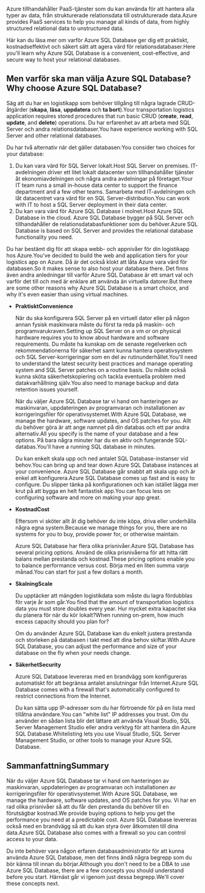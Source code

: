 <span data-ttu-id="ec0c6-101">Azure tillhandahåller PaaS-tjänster som du kan använda för att hantera alla typer av data, från strukturerade relationsdata till ostrukturerade data.</span><span class="sxs-lookup"><span data-stu-id="ec0c6-101">Azure provides PaaS services to help you manage all kinds of data, from highly structured relational data to unstructured data.</span></span>

<span data-ttu-id="ec0c6-102">Här kan du läsa mer om varför Azure SQL Database ger dig ett praktiskt, kostnadseffektivt och säkert sätt att agera värd för relationsdatabaser.</span><span class="sxs-lookup"><span data-stu-id="ec0c6-102">Here you'll learn why Azure SQL Database is a convenient, cost-effective, and secure way to host your relational databases.</span></span>

## <a name="why-choose-azure-sql-database"></a><span data-ttu-id="ec0c6-103">Men varför ska man välja Azure SQL Database?</span><span class="sxs-lookup"><span data-stu-id="ec0c6-103">Why choose Azure SQL Database?</span></span>

<span data-ttu-id="ec0c6-104">Säg att du har en logistikapp som behöver tillgång till några lagrade CRUD-åtgärder (**skapa**, **läsa**, **uppdatera** och **ta bort**).</span><span class="sxs-lookup"><span data-stu-id="ec0c6-104">Your transportation logistics application requires stored procedures that run basic CRUD (**create**, **read**, **update**, and **delete**) operations.</span></span> <span data-ttu-id="ec0c6-105">Du har erfarenhet av att arbeta med SQL Server och andra relationsdatabaser.</span><span class="sxs-lookup"><span data-stu-id="ec0c6-105">You have experience working with SQL Server and other relational databases.</span></span>

<span data-ttu-id="ec0c6-106">Du har två alternativ när det gäller databasen:</span><span class="sxs-lookup"><span data-stu-id="ec0c6-106">You consider two choices for your database:</span></span>

1. <span data-ttu-id="ec0c6-107">Du kan vara värd för SQL Server lokalt.</span><span class="sxs-lookup"><span data-stu-id="ec0c6-107">Host SQL Server on premises.</span></span> <span data-ttu-id="ec0c6-108">IT-avdelningen driver ett litet lokalt datacenter som tillhandahåller tjänster åt ekonomiavdelningen och några andra avdelningar på företaget.</span><span class="sxs-lookup"><span data-stu-id="ec0c6-108">Your IT team runs a small in-house data center to support the finance department and a few other teams.</span></span> <span data-ttu-id="ec0c6-109">Samarbeta med IT-avdelningen och låt datacentret vara värd för en SQL Server-distribution.</span><span class="sxs-lookup"><span data-stu-id="ec0c6-109">You can work with IT to host a SQL Server deployment in their data center.</span></span>
1. <span data-ttu-id="ec0c6-110">Du kan vara värd för Azure SQL Database i molnet.</span><span class="sxs-lookup"><span data-stu-id="ec0c6-110">Host Azure SQL Database in the cloud.</span></span> <span data-ttu-id="ec0c6-111">Azure SQL Database bygger på SQL Server och tillhandahåller de relationsdatabasfunktioner som du behöver.</span><span class="sxs-lookup"><span data-stu-id="ec0c6-111">Azure SQL Database is based on SQL Server and provides the relational database functionality you need.</span></span>

<span data-ttu-id="ec0c6-112">Du har bestämt dig för att skapa webb- och appnivåer för din logistikapp hos Azure.</span><span class="sxs-lookup"><span data-stu-id="ec0c6-112">You've decided to build the web and application tiers for your logistics app on Azure.</span></span> <span data-ttu-id="ec0c6-113">Då är det också klokt att låta Azure vara värd för databasen.</span><span class="sxs-lookup"><span data-stu-id="ec0c6-113">So it makes sense to also host your database there.</span></span> <span data-ttu-id="ec0c6-114">Det finns även andra anledningar till varför Azure SQL Database är ett smart val och varför det till och med är enklare att använda än virtuella datorer.</span><span class="sxs-lookup"><span data-stu-id="ec0c6-114">But there are some other reasons why Azure SQL Database is a smart choice, and why it's even easier than using virtual machines.</span></span>

* <span data-ttu-id="ec0c6-115">**Praktiskt**</span><span class="sxs-lookup"><span data-stu-id="ec0c6-115">**Convenience**</span></span>

    <span data-ttu-id="ec0c6-116">När du ska konfigurera SQL Server på en virtuell dator eller på någon annan fysisk maskinvara måste du först ta reda på maskin- och programvarukraven.</span><span class="sxs-lookup"><span data-stu-id="ec0c6-116">Setting up SQL Server on a vm or on physical hardware requires you to know about hardware and software requirements.</span></span> <span data-ttu-id="ec0c6-117">Du måste ha kunskap om de senaste regelverken och rekommendationerna för säkerhet samt kunna hantera operativsystem och SQL Server-korrigeringar som en del av rutinunderhållet.</span><span class="sxs-lookup"><span data-stu-id="ec0c6-117">You'll need to understand the latest security best practices and manage operating system and SQL Server patches on a routine basis.</span></span> <span data-ttu-id="ec0c6-118">Du måste också kunna sköta säkerhetskopiering och tackla eventuella problem med datakvarhållning själv.</span><span class="sxs-lookup"><span data-stu-id="ec0c6-118">You also need to manage backup and data retention issues yourself.</span></span>

    <span data-ttu-id="ec0c6-119">När du väljer Azure SQL Database tar vi hand om hanteringen av maskinvaran, uppdateringen av programvaran och installationen av korrigeringsfiler för operativsystemet.</span><span class="sxs-lookup"><span data-stu-id="ec0c6-119">With Azure SQL Database, we manage the hardware, software updates, and OS patches for you.</span></span> <span data-ttu-id="ec0c6-120">Allt du behöver göra är att ange namnet på din databas och ett par andra alternativ.</span><span class="sxs-lookup"><span data-stu-id="ec0c6-120">All you specify is the name of your database and a few options.</span></span> <span data-ttu-id="ec0c6-121">På bara några minuter har du en aktiv och fungerande SQL-databas.</span><span class="sxs-lookup"><span data-stu-id="ec0c6-121">You'll have a running SQL database in minutes.</span></span>

    <span data-ttu-id="ec0c6-122">Du kan enkelt skala upp och ned antalet SQL Database-instanser vid behov.</span><span class="sxs-lookup"><span data-stu-id="ec0c6-122">You can bring up and tear down Azure SQL Database instances at your convenience.</span></span> <span data-ttu-id="ec0c6-123">Azure SQL Database går snabbt att skala upp och är enkel att konfigurera.</span><span class="sxs-lookup"><span data-stu-id="ec0c6-123">Azure SQL Database comes up fast and is easy to configure.</span></span> <span data-ttu-id="ec0c6-124">Du slipper tänka på konfigurationen och kan istället lägga mer krut på att bygga en helt fantastisk app.</span><span class="sxs-lookup"><span data-stu-id="ec0c6-124">You can focus less on configuring software and more on making your app great.</span></span>
* <span data-ttu-id="ec0c6-125">**Kostnad**</span><span class="sxs-lookup"><span data-stu-id="ec0c6-125">**Cost**</span></span>

    <span data-ttu-id="ec0c6-126">Eftersom vi sköter allt åt dig behöver du inte köpa, driva eller underhålla några egna system.</span><span class="sxs-lookup"><span data-stu-id="ec0c6-126">Because we manage things for you, there are no systems for you to buy, provide power for, or otherwise maintain.</span></span>

    <span data-ttu-id="ec0c6-127">Azure SQL Database har flera olika prisnivåer.</span><span class="sxs-lookup"><span data-stu-id="ec0c6-127">Azure SQL Database has several pricing options.</span></span> <span data-ttu-id="ec0c6-128">Använd de olika prisnivåerna för att hitta rätt balans mellan prestanda och kostnad.</span><span class="sxs-lookup"><span data-stu-id="ec0c6-128">These pricing options enable you to balance performance versus cost.</span></span> <span data-ttu-id="ec0c6-129">Börja med en liten summa varje månad.</span><span class="sxs-lookup"><span data-stu-id="ec0c6-129">You can start for just a few dollars a month.</span></span>
* <span data-ttu-id="ec0c6-130">**Skalning**</span><span class="sxs-lookup"><span data-stu-id="ec0c6-130">**Scale**</span></span>
 
    <span data-ttu-id="ec0c6-131">Du upptäcker att mängden logistikdata som måste du lagra fördubblas för varje år som går.</span><span class="sxs-lookup"><span data-stu-id="ec0c6-131">You find that the amount of transportation logistics data you must store doubles every year.</span></span> <span data-ttu-id="ec0c6-132">Hur mycket extra kapacitet ska du planera för när du kör lokalt?</span><span class="sxs-lookup"><span data-stu-id="ec0c6-132">When running on-prem, how much excess capacity should you plan for?</span></span>

    <span data-ttu-id="ec0c6-133">Om du använder Azure SQL Database kan du enkelt justera prestanda och storleken på databasen i takt med att dina behov skiftar.</span><span class="sxs-lookup"><span data-stu-id="ec0c6-133">With Azure SQL Database, you can adjust the performance and size of your database on the fly when your needs change.</span></span>

* <span data-ttu-id="ec0c6-134">**Säkerhet**</span><span class="sxs-lookup"><span data-stu-id="ec0c6-134">**Security**</span></span>

    <span data-ttu-id="ec0c6-135">Azure SQL Database levereras med en brandvägg som konfigureras automatiskt för att begränsa antalet anslutningar från Internet.</span><span class="sxs-lookup"><span data-stu-id="ec0c6-135">Azure SQL Database comes with a firewall that's automatically configured to restrict connections from the Internet.</span></span>

    <span data-ttu-id="ec0c6-136">Du kan sätta upp IP-adresser som du har förtroende för på en lista med tillåtna användare.</span><span class="sxs-lookup"><span data-stu-id="ec0c6-136">You can "white list" IP addresses you trust.</span></span> <span data-ttu-id="ec0c6-137">Om du använder en sådan lista blir det lättare att använda Visual Studio, SQL Server Management Studio eller andra verktyg för att hantera din Azure SQL Database.</span><span class="sxs-lookup"><span data-stu-id="ec0c6-137">Whitelisting lets you use Visual Studio, SQL Server Management Studio, or other tools to manage your Azure SQL Database.</span></span>

## <a name="summary"></a><span data-ttu-id="ec0c6-138">Sammanfattning</span><span class="sxs-lookup"><span data-stu-id="ec0c6-138">Summary</span></span>

<span data-ttu-id="ec0c6-139">När du väljer Azure SQL Database tar vi hand om hanteringen av maskinvaran, uppdateringen av programvaran och installationen av korrigeringsfiler för operativsystemet.</span><span class="sxs-lookup"><span data-stu-id="ec0c6-139">With Azure SQL Database, we manage the hardware, software updates, and OS patches for you.</span></span> <span data-ttu-id="ec0c6-140">Vi har en rad olika prisnivåer så att du får den prestanda du behöver till en förutsägbar kostnad.</span><span class="sxs-lookup"><span data-stu-id="ec0c6-140">We provide buying options to help you get the performance you need at a predictable cost.</span></span> <span data-ttu-id="ec0c6-141">Azure SQL Database levereras också med en brandvägg så att du kan styra över åtkomsten till dina data.</span><span class="sxs-lookup"><span data-stu-id="ec0c6-141">Azure SQL Database also comes with a firewall so you can control access to your data.</span></span>

<span data-ttu-id="ec0c6-142">Du inte behöver vara någon erfaren databasadministratör för att kunna använda Azure SQL Database, men det finns ändå några begrepp som du bör känna till innan du börjar.</span><span class="sxs-lookup"><span data-stu-id="ec0c6-142">Although you don't need to be a DBA to use Azure SQL Database, there are a few concepts you should understand before you start.</span></span> <span data-ttu-id="ec0c6-143">Härnäst går vi igenom just dessa begrepp.</span><span class="sxs-lookup"><span data-stu-id="ec0c6-143">We'll cover these concepts next.</span></span>